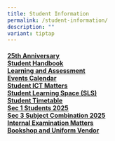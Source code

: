 ```yaml
---
title: Student Information
permalink: /student-information/
description: ""
variant: tiptap
---
```

<h4><a href="/student-information/25th-anniversary/25th-anniversary/" rel="noopener noreferrer nofollow" target=""><u>25th Anniversary</u></a><u><br></u><a href="/student-information/student-handbook" rel="noopener noreferrer nofollow" target=""><u>Student Handbook</u></a><u><br></u><a href="/student-information/learning-and-assessment" rel="noopener noreferrer nofollow" target=""><u>Learning and Assessment</u></a><u><br></u><a href="/student-information/events-calendar" rel="noopener noreferrer nofollow" target=""><u>Events Calendar</u></a><u><br></u><a href="/student-information/student-ict-matters" rel="noopener noreferrer nofollow" target=""><u>Student ICT Matters</u></a><u><br></u><a href="/student-information/student-learning-space-sls" rel="noopener noreferrer nofollow" target=""><u>Student Learning Space (SLS)</u></a><u><br></u><a href="/student-information/student-timetable" rel="noopener noreferrer nofollow" target=""><u>Student Timetable</u></a><u><br></u><a href="/student-information/sec-1-students-2025" rel="noopener noreferrer nofollow" target=""><u>Sec 1 Students 2025</u></a><u><br></u><a href="/student-information/sec-3-subject-combination-2025/" rel="noopener noreferrer nofollow" target=""><u>Sec 3 Subject Combination 2025</u></a><u><br></u><a href="/student-information/internal-examination-matters" rel="noopener noreferrer nofollow" target=""><u>Internal Examination Matters</u></a><u><br></u><a href="/student-information/bookshop-n-uniform-vendor/" rel="noopener noreferrer nofollow" target=""><u>Bookshop and Uniform Vendor</u></a><u><br></u></h4>
<p></p>